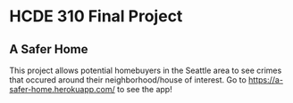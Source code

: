 # HCDE 310 Final Project

## A Safer Home

This project allows potential homebuyers in the Seattle area to see crimes that occured around their neighborhood/house of interest.
Go to https://a-safer-home.herokuapp.com/ to see the app!

